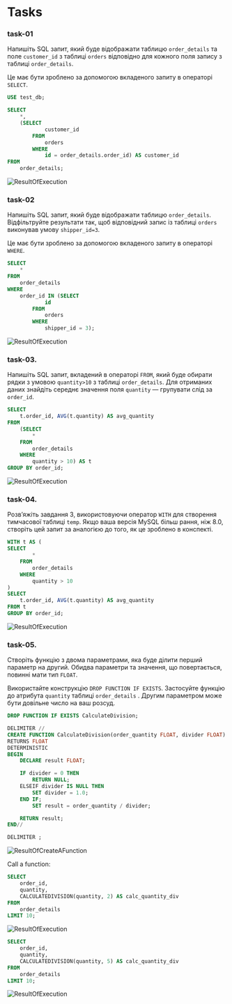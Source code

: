 # Tasks

### task-01
Напишіть SQL запит, який буде відображати таблицю `order_details` та поле `customer_id` з таблиці `orders` відповідно для кожного поля запису з таблиці `order_details`.

Це має бути зроблено за допомогою вкладеного запиту в операторі `SELECT`.

```sql
USE test_db;

SELECT 
    *,
    (SELECT 
            customer_id
        FROM
            orders
        WHERE
            id = order_details.order_id) AS customer_id
FROM
    order_details;
```

![ResultOfExecution](img/p1_select_in_select.png)

### task-02 
Напишіть SQL запит, який буде відображати таблицю `order_details`. Відфільтруйте результати так, щоб відповідний запис із таблиці `orders` виконував умову `shipper_id=3`.

Це має бути зроблено за допомогою вкладеного запиту в операторі `WHERE`.

```sql
SELECT 
    *
FROM
    order_details
WHERE
    order_id IN (SELECT 
            id
        FROM
            orders
        WHERE
            shipper_id = 3);
```

![ResultOfExecution](img/p2_select_in_where.png)

### task-03. 
Напишіть SQL запит, вкладений в операторі `FROM`, який буде обирати рядки з умовою `quantity>10` з таблиці `order_details`. Для отриманих даних знайдіть середнє значення поля `quantity` — групувати слід за `order_id`.

```sql
SELECT 
    t.order_id, AVG(t.quantity) AS avg_quantity
FROM
    (SELECT 
        *
    FROM
        order_details
    WHERE
        quantity > 10) AS t
GROUP BY order_id;
```

![ResultOfExecution](img/p3_select_in_from.png)

### task-04.
Розв’яжіть завдання 3, використовуючи оператор `WITH` для створення тимчасової таблиці `temp`. Якщо ваша версія MySQL більш рання, ніж 8.0, створіть цей запит за аналогією до того, як це зроблено в конспекті.

```sql
WITH t AS (
SELECT 
        *
    FROM
        order_details
    WHERE
        quantity > 10
)
SELECT 
    t.order_id, AVG(t.quantity) AS avg_quantity
FROM t
GROUP BY order_id;
```

![ResultOfExecution](img/p4_use_with.png)

### task-05.
Створіть функцію з двома параметрами, яка буде ділити перший параметр на другий. Обидва параметри та значення, що повертається, повинні мати тип `FLOAT`.

Використайте конструкцію `DROP FUNCTION IF EXISTS`. Застосуйте функцію до атрибута `quantity` таблиці `order_details` . Другим параметром може бути довільне число на ваш розсуд.

```sql
DROP FUNCTION IF EXISTS CalculateDivision;

DELIMITER //
CREATE FUNCTION CalculateDivision(order_quantity FLOAT, divider FLOAT)
RETURNS FLOAT
DETERMINISTIC
BEGIN
	DECLARE result FLOAT;

	IF divider = 0 THEN
		RETURN NULL;
    ELSEIF divider IS NULL THEN
		SET divider = 1.0;
	END IF;
		SET result = order_quantity / divider;

    RETURN result;
END//

DELIMITER ;
```

![ResultOfCreateAFunction](img/p5_create_function.png)

Call a function:

```sql
SELECT 
    order_id,
    quantity,
    CALCULATEDIVISION(quantity, 2) AS calc_quantity_div
FROM
    order_details
LIMIT 10;
```

![ResultOfExecution](img/p5_1_call_a_function.png)


```sql
SELECT 
    order_id,
    quantity,
    CALCULATEDIVISION(quantity, 5) AS calc_quantity_div
FROM
    order_details
LIMIT 10;
```

![ResultOfExecution](img/p5_2_call_a_function.png)
